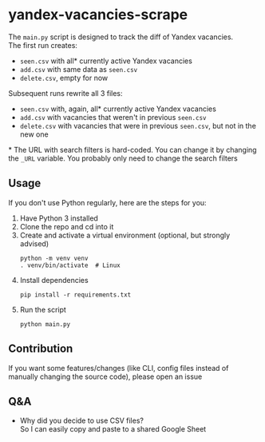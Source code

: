 # yandex-vacancies-scrape
The `main.py` script is designed to track the diff of Yandex vacancies.  
The first run creates: 
- `seen.csv` with all* currently active Yandex vacancies 
- `add.csv` with same data as `seen.csv`
- `delete.csv`, empty for now  

Subsequent runs rewrite all 3 files:
- `seen.csv` with, again, all* currently active Yandex vacancies 
- `add.csv` with vacancies that weren't in previous `seen.csv`
- `delete.csv` with vacancies that were in previous `seen.csv`, but not in the new one

\* The URL with search filters is hard-coded. You can change it by changing the `_URL` variable. You probably only need to change the search filters

## Usage
If you don't use Python regularly, here are the steps for you:
1. Have Python 3 installed
2. Clone the repo and cd into it
3. Create and activate a virtual environment (optional, but strongly advised)
    ```shell
    python -m venv venv
    . venv/bin/activate  # Linux 
    ```
4. Install dependencies 
    ```shell
    pip install -r requirements.txt
    ```
5. Run the script
   ```shell
   python main.py
   ```
## Contribution
If you want some features/changes (like CLI, config files instead of manually changing the source code), 
please open an issue
## Q&A
- Why did you decide to use CSV files?  
    So I can easily copy and paste to a shared Google Sheet
